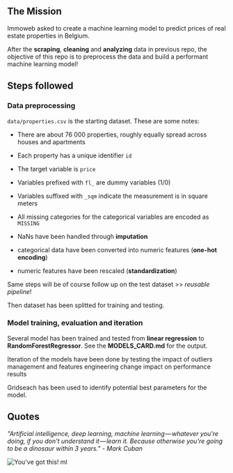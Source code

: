 

## The Mission

Immoweb asked to create a machine learning model to predict prices of real estate properties in Belgium.

After the **scraping**, **cleaning** and **analyzing** data in previous repo, the objective of this repo is to preprocess the data and build a performant machine learning model!

## Steps followed

### Data preprocessing

 `data/properties.csv` is the starting dataset. These are some notes:
- There are about 76 000 properties, roughly equally spread across houses and apartments
- Each property has a unique identifier `id`
- The target variable is `price`
- Variables prefixed with `fl_` are dummy variables (1/0)
- Variables suffixed with `_sqm` indicate the measurement is in square meters
- All missing categories for the categorical variables are encoded as `MISSING`


- NaNs have been handled through **imputation** 
- categorical data  have been converted into numeric features (**one-hot encoding**)
- numeric features have been rescaled (**standardization**)

Same steps will be of course follow up on the test dataset >> _reusable pipeline_!


Then dataset has been splitted for training and testing.

### Model training, evaluation and iteration

Several model has been trained and  tested from **linear regression** to **RandomForestRegressor**. See the **MODELS_CARD.md** for the output. 

Iteration of the models have been done by testing the impact of outliers management and features engineering change impact on  performance results 

Gridseach has been used to identify potential best parameters for the model. 


## Quotes

_"Artificial intelligence, deep learning, machine learning — whatever you're doing, if you don't understand it — learn it. Because otherwise you're going to be a dinosaur within 3 years." - Mark Cuban_

![You've got this!](https://media.giphy.com/media/5wWf7GMbT1ZUGTDdTqM/giphy.gif)
ml
